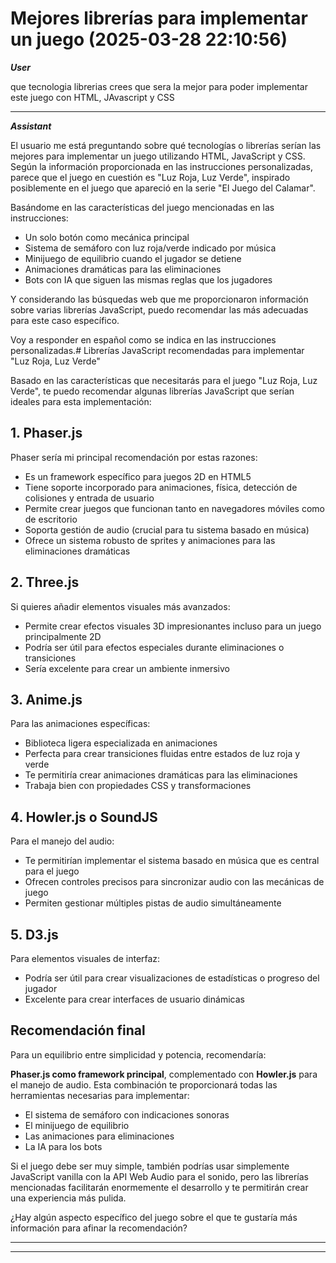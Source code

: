 <!-- Generated by SpecStory -->

# Mejores librerías para implementar un juego (2025-03-28 22:10:56)

_**User**_

que tecnologia librerias crees que sera la mejor para poder implementar este juego con HTML, JAvascript y CSS

---

_**Assistant**_

<think>El usuario me está preguntando sobre qué tecnologías o librerías serían las mejores para implementar un juego utilizando HTML, JavaScript y CSS. Según la información proporcionada en las instrucciones personalizadas, parece que el juego en cuestión es "Luz Roja, Luz Verde", inspirado posiblemente en el juego que apareció en la serie "El Juego del Calamar".

Basándome en las características del juego mencionadas en las instrucciones:
- Un solo botón como mecánica principal
- Sistema de semáforo con luz roja/verde indicado por música
- Minijuego de equilibrio cuando el jugador se detiene
- Animaciones dramáticas para las eliminaciones
- Bots con IA que siguen las mismas reglas que los jugadores

Y considerando las búsquedas web que me proporcionaron información sobre varias librerías JavaScript, puedo recomendar las más adecuadas para este caso específico.

Voy a responder en español como se indica en las instrucciones personalizadas.</think># Librerías JavaScript recomendadas para implementar "Luz Roja, Luz Verde"

Basado en las características que necesitarás para el juego "Luz Roja, Luz Verde", te puedo recomendar algunas librerías JavaScript que serían ideales para esta implementación:

## 1. Phaser.js

Phaser sería mi principal recomendación por estas razones:
- Es un framework específico para juegos 2D en HTML5
- Tiene soporte incorporado para animaciones, física, detección de colisiones y entrada de usuario
- Permite crear juegos que funcionan tanto en navegadores móviles como de escritorio
- Soporta gestión de audio (crucial para tu sistema basado en música)
- Ofrece un sistema robusto de sprites y animaciones para las eliminaciones dramáticas

## 2. Three.js

Si quieres añadir elementos visuales más avanzados:
- Permite crear efectos visuales 3D impresionantes incluso para un juego principalmente 2D
- Podría ser útil para efectos especiales durante eliminaciones o transiciones
- Sería excelente para crear un ambiente inmersivo

## 3. Anime.js

Para las animaciones específicas:
- Biblioteca ligera especializada en animaciones
- Perfecta para crear transiciones fluidas entre estados de luz roja y verde
- Te permitiría crear animaciones dramáticas para las eliminaciones
- Trabaja bien con propiedades CSS y transformaciones

## 4. Howler.js o SoundJS

Para el manejo del audio:
- Te permitirían implementar el sistema basado en música que es central para el juego
- Ofrecen controles precisos para sincronizar audio con las mecánicas de juego
- Permiten gestionar múltiples pistas de audio simultáneamente

## 5. D3.js

Para elementos visuales de interfaz:
- Podría ser útil para crear visualizaciones de estadísticas o progreso del jugador
- Excelente para crear interfaces de usuario dinámicas

## Recomendación final

Para un equilibrio entre simplicidad y potencia, recomendaría:

**Phaser.js como framework principal**, complementado con **Howler.js** para el manejo de audio. Esta combinación te proporcionará todas las herramientas necesarias para implementar:
- El sistema de semáforo con indicaciones sonoras
- El minijuego de equilibrio
- Las animaciones para eliminaciones
- La IA para los bots

Si el juego debe ser muy simple, también podrías usar simplemente JavaScript vanilla con la API Web Audio para el sonido, pero las librerías mencionadas facilitarán enormemente el desarrollo y te permitirán crear una experiencia más pulida.

¿Hay algún aspecto específico del juego sobre el que te gustaría más información para afinar la recomendación?

---



---

